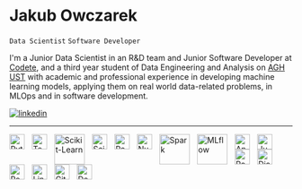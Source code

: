 # Jakub Owczarek
`Data Scientist` `Software Developer`
<br>

I'm a Junior Data Scientist in an R&D team and Junior Software Developer at [Codete](https://codete.com/), and a third year student of Data Engineering and Analysis on [AGH UST](https://www.agh.edu.pl/) with academic and professional experience in developing machine learning models, applying them on real world data-related problems, in MLOps and in software development. 

<a href="https://www.linkedin.com/in/owczarek-jakub">
         <img alt="linkedin" title="My LinkedIn" src="https://custom-icon-badges.demolab.com/badge/-LinkedIn-blue?style=for-the-badge&logoColor=white&logo=linkedin-svgrepo-com"/>
</a> 
<hr>
<img align="left" alt="Python" width="27px" style="padding-right:10px;" src="https://cdn.jsdelivr.net/gh/devicons/devicon/icons/python/python-original.svg">
<img align="left" alt="Tensorflow" width="27px" style="padding-right:10px;" src="https://cdn.jsdelivr.net/gh/devicons/devicon/icons/tensorflow/tensorflow-original.svg">
<img align="left" alt="Scikit-Learn" width="54px" style="padding-right:10px;" src="https://upload.wikimedia.org/wikipedia/commons/0/05/Scikit_learn_logo_small.svg">
<img align="left" alt="Scipy" width="27px" style="padding-right:10px;" src="https://upload.wikimedia.org/wikipedia/commons/b/b2/SCIPY_2.svg">
<img align="left" alt="Pandas" width="27px" style="padding-right:10px;" src="https://cdn.jsdelivr.net/gh/devicons/devicon/icons/pandas/pandas-original.svg">
<img align="left" alt="NumPy" width="27px" style="padding-right:10px;" src="https://cdn.jsdelivr.net/gh/devicons/devicon/icons/numpy/numpy-original.svg">
<img align="left" alt="Spark" width="54px" style="padding-right:10px;" src="https://spark.apache.org/images/spark-logo-trademark.png">
<img align="left" alt="MLflow" width="54px" style="padding-right:10px;" src="https://spark.apache.org/images/mlflow-logo.png">
<img align="left" alt="Anaconda" width="27px" style="padding-right:10px;" src="https://cdn.jsdelivr.net/gh/devicons/devicon/icons/anaconda/anaconda-original.svg">
<img align="left" alt="Jupyter" width="27px" style="padding-right:10px;" src="https://cdn.jsdelivr.net/gh/devicons/devicon/icons/jupyter/jupyter-original-wordmark.svg">
<img align="left" alt="PowerBI" width="27px" style="padding-right:10px;" src="https://upload.wikimedia.org/wikipedia/commons/c/cf/New_Power_BI_Logo.svg">
<img align="left" alt="Django" width="27px" style="padding-right:10px;" src="https://cdn.jsdelivr.net/gh/devicons/devicon/icons/django/django-plain.svg">
<img align="left" alt="PostGreSQL" width="27px" style="padding-right:10px;" src="https://cdn.jsdelivr.net/gh/devicons/devicon/icons/postgresql/postgresql-original.svg">
<img align="left" alt="Linux" width="27px" style="padding-right:10px;" src="https://cdn.jsdelivr.net/gh/devicons/devicon/icons/linux/linux-original.svg">
<img align="left" alt="Git" width="27px" style="padding-right:10px;" src="https://cdn.jsdelivr.net/gh/devicons/devicon/icons/git/git-original.svg">
<img align="left" alt="Docker" width="27px" style="padding-right:10px;" src="https://cdn.jsdelivr.net/gh/devicons/devicon/icons/docker/docker-plain.svg">

<!--
**owczr/owczr** is a ✨ _special_ ✨ repository because its `README.md` (this file) appears on your GitHub profile.

Here are some ideas to get you started:

- 🔭 I’m currently working on ...
- 🌱 I’m currently learning ...
- 👯 I’m looking to collaborate on ...
- 🤔 I’m looking for help with ...
- 💬 Ask me about ...
- 📫 How to reach me: ...
- 😄 Pronouns: ...
- ⚡ Fun fact: ...
-->

